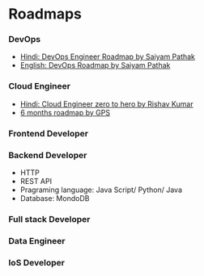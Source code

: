 # Roadmaps

### DevOps
* [Hindi: DevOps Engineer Roadmap by Saiyam Pathak](https://youtu.be/4yRAeXAAHtM)
* [English: DevOps Roadmap by Saiyam Pathak](https://youtu.be/7l_n97Mt0ko)

### Cloud Engineer
* [Hindi: Cloud Engineer zero to hero by Rishav Kumar](https://youtu.be/1TdFGGmzn5M)
* [6 months roadmap by GPS](https://www.madebygps.com/cloudcamp/)
### Frontend Developer
### Backend Developer
* HTTP
* REST API
* Pragraming language: Java Script/ Python/ Java
* Database: MondoDB
### Full stack Developer
### Data Engineer
### IoS Developer
